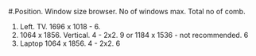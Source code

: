 #.Position. Window size browser. No of windows max. Total no of comb. 
1. Left. TV. 1696 x 1018 - 6. 
2. 1064 x 1856. Vertical. 4 - 2x2. 9   or 1184 x 1536 - not recommended. 6
3. Laptop 1064 x 1856. 4 - 2x2. 6
